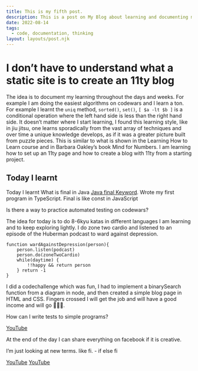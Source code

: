 ```yaml
---
title: This is my fifth post.
description: This is a post on My Blog about learning and documenting my code learning journey😉.
date: 2022-08-14
tags:
  - code, documentation, thinking
layout: layouts/post.njk
---
```

# I don’t have to understand what a static site is to create an 11ty blog
The idea is to document my learning throughout the days and weeks. For example I am doing the easiest algorithms on codewars and I learn a ton. For example I learnt the `uniq` method, `sorted()`, `set()`, `[ $a -lt $b ]` is a conditional operation where the left hand side is less than the right hand side. It doesn’t matter where I start learning, I found this learning style, like in jiu jitsu, one learns sporadically from the vast array of techniques and over time a unique knowledge develops, as if it was a greater picture built from puzzle pieces. This is similar to what is shown in the Learning How to Learn course and in Barbara Oakley’s book Mind for Numbers. I am learning how to set up an 11ty page and how to create a blog with 11ty from a starting project.

## Today I learnt

Today I learnt
What is final in Java [Java final Keyword](https://www.w3schools.com/java/ref_keyword_final.asp). Wrote my first program in TypeScript. Final is like const in JavaScript

Is there a way to practice automated testing on codewars?

The idea for today is to do 8-6kyu katas in different languages I am learning and to keep exploring lightly. I do zone two cardio and listened to an episode of the Huberman podcast to ward against depression.

```
function wardAgainstDepression(person){
	person.listen(podcast)
	person.do(zoneTwoCardio)
	while(daytime) {
		!!happy && return person
	} return -1
}
```

I did a codechallenge which was fun, I had to implement a binarySearch function from a diagram in node, and then created a simple blog page in HTML and CSS. Fingers crossed I will get the job and will have a good income and will go 🏄🏻‍♂️.

How can I write tests to simple programs?

[YouTube](https://www.youtube.com/watch?v=V5AcjXPSX4Q)

At the end of the day I can share everything on facebook if it is creative.

I’m just looking at new terms. like fi. - if else fi

[YouTube](https://www.youtube.com/watch?v=philyDq8aaw)
[YouTube](https://www.youtube.com/watch?v=E4kc0Aby2vA)